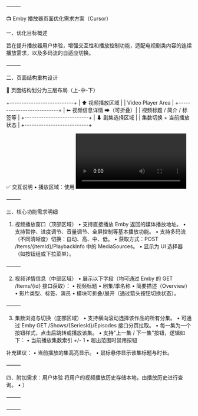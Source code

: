 
⸻

📺 Emby 播放器页面优化需求方案（Cursor）

一、优化目标概述

旨在提升播放器用户体验，增强交互性和播放控制功能，适配电视剧类内容的连续播放需求，以及多码流的自适应切换。

⸻

二、页面结构重构设计

🧱 页面结构划分为三层布局（上-中-下）

+---------------------------+
|        ⬆ 视频播放区域        |
|     Video Player Area     |
+---------------------------+
|        ⬅ 视频信息详情 ➡（可折叠）|
|   视频标题 / 简介 / 标签等   |
+---------------------------+
|        ⬇ 剧集选择区域        |
|   集数切换 + 当前播放状态   |
+---------------------------+

✅ 交互说明
	•	播放区域：使用 <video> 或第三方播放器组件（如 video.js、plyr），支持码流切换。
	•	详情区域：可折叠/展开的模块，展示名称、简介、演员等基础信息。
	•	集数区域：横向滚动（支持手动点击或快捷上下集按钮）。

⸻

三、核心功能需求明细

1. 视频播放窗口（顶部区域）
	•	支持直接播放 Emby 返回的媒体播放地址。
	•	支持暂停、进度调节、音量调节、全屏控制等基本播放功能。
	•	支持多码流（不同清晰度）切换：自动、高、中、低。
	•	获取方式：POST /Items/{itemId}/PlaybackInfo 中的 MediaSources。
	•	显示为 UI 选择器（如按钮组或下拉菜单）。


⸻

2. 视频详情信息（中部区域）
	•	展示以下字段（均可通过 Emby 的 GET /Items/{id} 接口获取）：
	•	视频标题
	•	剧集/季名称
	•	简要描述（Overview）
	•	影片类型、标签、演员
	•	模块可折叠/展开（通过箭头按钮切换状态）。

⸻

3. 集数浏览与切换（底部区域）
	•	支持横向滚动选择该作品的所有分集。
	•	可通过 Emby GET /Shows/{SeriesId}/Episodes 接口分页拉取。
	•	每一集为一个按钮样式，点击后跳转或播放该集。
	•	支持"上一集 / 下一集"按钮，逻辑如下：
	•	当前播放集数索引 +/- 1
	•	超出范围时禁用按钮

补充建议：
	•	当前播放的集高亮显示。
	•	鼠标悬停显示该集标题与时长。

⸻

四、附加需求：用户体验
 将用户的视频播放历史存储本地，由播放历史进行查询。
	•	）

⸻

⸻

